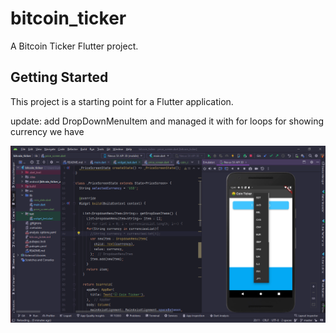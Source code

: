 # bitcoin_ticker

A Bitcoin Ticker  Flutter project.

## Getting Started

This project is a starting point for a Flutter application.

update: add DropDownMenuItem and managed it with for loops for showing currency we have

![img.png](img.png)